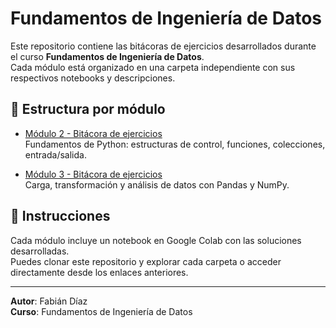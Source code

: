 # Fundamentos de Ingeniería de Datos

Este repositorio contiene las bitácoras de ejercicios desarrollados durante el curso **Fundamentos de Ingeniería de Datos**.  
Cada módulo está organizado en una carpeta independiente con sus respectivos notebooks y descripciones.

## 📁 Estructura por módulo

- [Módulo 2 - Bitácora de ejercicios](https://github.com/Fdiazpuga/fundamentos-ingenieria-datos/tree/main/modulo-2)  
  Fundamentos de Python: estructuras de control, funciones, colecciones, entrada/salida.

- [Módulo 3 - Bitácora de ejercicios](https://github.com/Fdiazpuga/fundamentos-ingenieria-datos/tree/main/modulo-3)  
  Carga, transformación y análisis de datos con Pandas y NumPy.

## 🚀 Instrucciones

Cada módulo incluye un notebook en Google Colab con las soluciones desarrolladas.  
Puedes clonar este repositorio y explorar cada carpeta o acceder directamente desde los enlaces anteriores.

---

**Autor**: Fabián Díaz  
**Curso**: Fundamentos de Ingeniería de Datos  
